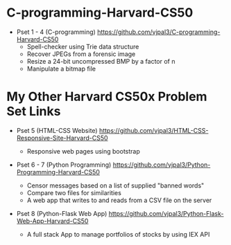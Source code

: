 # C-programming-Harvard-CS50
- Pset 1 - 4 (C-programming) https://github.com/vjpal3/C-programming-Harvard-CS50
  * Spell-checker using Trie data structure
  * Recover JPEGs from a forensic image 
  * Resize a 24-bit uncompressed BMP by a factor of n
  * Manipulate a bitmap file
  
# My Other Harvard CS50x Problem Set Links 
- Pset 5 (HTML-CSS Website) https://github.com/vjpal3/HTML-CSS-Responsive-Site-Harvard-CS50
  * Responsive web pages using bootstrap
  
- Pset 6 - 7 (Python Programming) https://github.com/vjpal3/Python-Programming-Harvard-CS50
  * Censor messages based on a list of supplied "banned words"
  * Compare two files for similarities
  * A web app that writes to and reads from a CSV file on the server
 
- Pset 8 (Python-Flask Web App) https://github.com/vjpal3/Python-Flask-Web-App-Harvard-CS50
  * A full stack App to manage portfolios of stocks by using IEX API 
